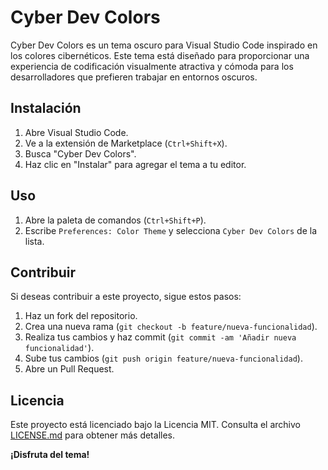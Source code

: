 # Cyber Dev Colors

Cyber Dev Colors es un tema oscuro para Visual Studio Code inspirado en los colores cibernéticos. Este tema está diseñado para proporcionar una experiencia de codificación visualmente atractiva y cómoda para los desarrolladores que prefieren trabajar en entornos oscuros.

## Instalación

1. Abre Visual Studio Code.
2. Ve a la extensión de Marketplace (`Ctrl+Shift+X`).
3. Busca "Cyber Dev Colors".
4. Haz clic en "Instalar" para agregar el tema a tu editor.

## Uso

1. Abre la paleta de comandos (`Ctrl+Shift+P`).
2. Escribe `Preferences: Color Theme` y selecciona `Cyber Dev Colors` de la lista.

## Contribuir

Si deseas contribuir a este proyecto, sigue estos pasos:

1. Haz un fork del repositorio.
2. Crea una nueva rama (`git checkout -b feature/nueva-funcionalidad`).
3. Realiza tus cambios y haz commit (`git commit -am 'Añadir nueva funcionalidad'`).
4. Sube tus cambios (`git push origin feature/nueva-funcionalidad`).
5. Abre un Pull Request.

## Licencia

Este proyecto está licenciado bajo la Licencia MIT. Consulta el archivo [LICENSE.md](./LICENSE.md) para obtener más detalles.

**¡Disfruta del tema!**